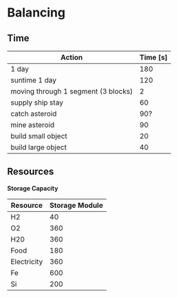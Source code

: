 Balancing
=========

Time
----

Action  | Time [s]
------------- | -------------
1 day | 180
suntime 1 day | 120
moving through 1 segment (3 blocks) | 2
supply ship stay | 60
catch asteroid | 90?
mine asteroid | 90
build small object | 20
build large object  | 40

Resources
---------

**Storage Capacity**

Resource  | Storage Module
------------- | -------------
H2 | 40
O2 | 360
H20 | 360
Food | 180
Electricity | 360
Fe | 600
Si | 200
